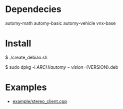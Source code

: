 # Dependecies

automy-math automy-basic automy-vehicle vnx-base

# Install

$ ./create_debian.sh

$ sudo dpkg -i ${ARCH}/automy-vision-${VERSION}.deb

# Examples

- [example/stereo_client.cpp](example/stereo_client.cpp)
